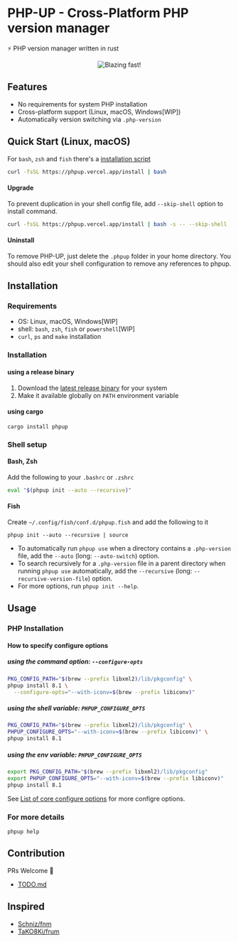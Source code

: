 # PHP-UP - Cross-Platform PHP version manager

:zap: PHP version manager written in rust

<div align="center">
  <img src="https://raw.githubusercontent.com/wiki/masan4444/phpup/blob/phpup.gif" alt="Blazing fast!">
</div>

## Features

- No requirements for system PHP installation
- Cross-platform support (Linux, macOS, Windows[WIP])
- Automatically version switching via `.php-version`

## Quick Start (Linux, macOS)

For `bash`, `zsh` and `fish` there's a [installation script](./.ci/install.sh)

```sh
curl -fsSL https://phpup.vercel.app/install | bash
```

#### Upgrade

To prevent duplication in your shell config file, add `--skip-shell` option to install command.

```sh
curl -fsSL https://phpup.vercel.app/install | bash -s -- --skip-shell
```

#### Uninstall

To remove PHP-UP, just delete the `.phpup` folder in your home directory.
You should also edit your shell configuration to remove any references to phpup.

## Installation

### Requirements

- OS: Linux, macOS, Windows[WIP]
- shell: `bash`, `zsh`, `fish` or `powershell`[WIP]
- `curl`, `ps` and `make` installation

### Installation

#### using a release binary

1. Download the [latest release binary](https://github.com/masan4444/phpup/releases) for your system
2. Make it available globally on `PATH` environment variable

#### using cargo

```
cargo install phpup
```

### Shell setup

#### Bash, Zsh

Add the following to your `.bashrc` or `.zshrc`

```sh
eval "$(phpup init --auto --recursive)"
```
#### Fish

Create `~/.config/fish/conf.d/phpup.fish` and add the following to it

```fish
phpup init --auto --recursive | source
```

- To automatically run `phpup use` when a directory contains a `.php-version` file, add the `--auto` (long: `--auto-switch`) option.
- To search recursively for a `.php-version` file in a parent directory when running `phpup use` automatically, add the `--recursive` (long: `--recursive-version-file`) option.
- For more options, run `phpup init --help`.

## Usage

### PHP Installation

#### How to specify configure options

##### using the command option: `--configure-opts`

```sh
PKG_CONFIG_PATH="$(brew --prefix libxml2)/lib/pkgconfig" \
phpup install 8.1 \
  --configure-opts="--with-iconv=$(brew --prefix libiconv)"
```

##### using the shell variable: `PHPUP_CONFIGURE_OPTS`

```sh
PKG_CONFIG_PATH="$(brew --prefix libxml2)/lib/pkgconfig" \
PHPUP_CONFIGURE_OPTS="--with-iconv=$(brew --prefix libiconv)" \
phpup install 8.1
```

##### using the env variable: `PHPUP_CONFIGURE_OPTS`

```sh
export PKG_CONFIG_PATH="$(brew --prefix libxml2)/lib/pkgconfig"
export PHPUP_CONFIGURE_OPTS="--with-iconv=$(brew --prefix libiconv)"
phpup install 8.1
```

See [List of core configure options](https://www.php.net/manual/en/configure.about.php) for more configre options.

### For more details

```
phpup help
```

## Contribution

PRs Welcome :tada:

- [TODO.md](TODO.md)

## Inspired

- [Schniz/fnm](https://github.com/Schniz/fnm)
- [TaKO8Ki/frum](https://github.com/TaKO8Ki/frum)
